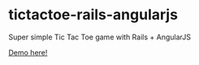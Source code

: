 tictactoe-rails-angularjs
=========================

Super simple Tic Tac Toe game with Rails + AngularJS

[Demo here!](http://tictactoe-railsangular.herokuapp.com/)
